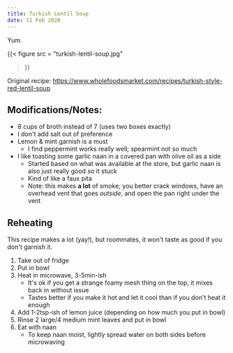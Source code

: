 ```yaml
---
title: Turkish Lentil Soup
date: 11 Feb 2020
---
```

Yum.

<!--more-->

{{< figure
    src = "turkish-lentil-soup.jpg"
>}}

Original recipe: https://www.wholefoodsmarket.com/recipes/turkish-style-red-lentil-soup

## Modifications/Notes:

* 8 cups of broth instead of 7 (uses two boxes exactly)
* I don't add salt out of preference
* Lemon & mint garnish is a must
  * I find peppermint works really well; spearmint not so much
* I like toasting some garlic naan in a covered pan with olive oil as a side
  * Started based on what was available at the store, but garlic naan is also just really good so it stuck
  * Kind of like a faux pita
  * Note: this makes **a lot** of smoke; you better crack windows, have an overhead vent that goes _outside_, and open the pan right under the vent

## Reheating

This recipe makes a lot (yay!), but roommates, it won't taste as good if you don't garnish it.

1. Take out of fridge
2. Put in bowl
3. Heat in microwave, 3-5min-ish
    * It's ok if you get a strange foamy mesh thing on the top, it mixes back in without issue
    * Tastes better if you make it hot and let it cool than if you don't heat it enough
4. Add 1-2tsp-ish of lemon juice (depending on how much you put in bowl)
5. Rinse 2 large/4 medium mint leaves and put in bowl
6. Eat with naan
    * To keep naan moist, lightly spread water on both sides before microwaving


